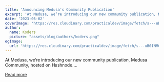 ```yaml
---
title: 'Announcing Medusa’s Community Publication'
excerpt: 'At Medusa, we’re introducing our new community publication, Medusa Community, hosted on Hashnode....'
date: '2023-05-02'
coverImage: 'https://res.cloudinary.com/practicaldev/image/fetch/s---uB0INM0--/c_imagga_scale,f_auto,fl_progressive,h_420,q_auto,w_1000/https://dev-to-uploads.s3.amazonaws.com/uploads/articles/5vsyvgobp2ytpv1u082z.jpg'
author:
  name: Koders
  picture: "assets/blog/authors/koders.png"
ogImage:
  url: 'https://res.cloudinary.com/practicaldev/image/fetch/s---uB0INM0--/c_imagga_scale,f_auto,fl_progressive,h_420,q_auto,w_1000/https://dev-to-uploads.s3.amazonaws.com/uploads/articles/5vsyvgobp2ytpv1u082z.jpg'
---
```


At Medusa, we’re introducing our new community publication, Medusa Community, hosted on Hashnode....

[Read more](https://dev.to/medusajs/announcing-medusas-community-publication-e3f)
